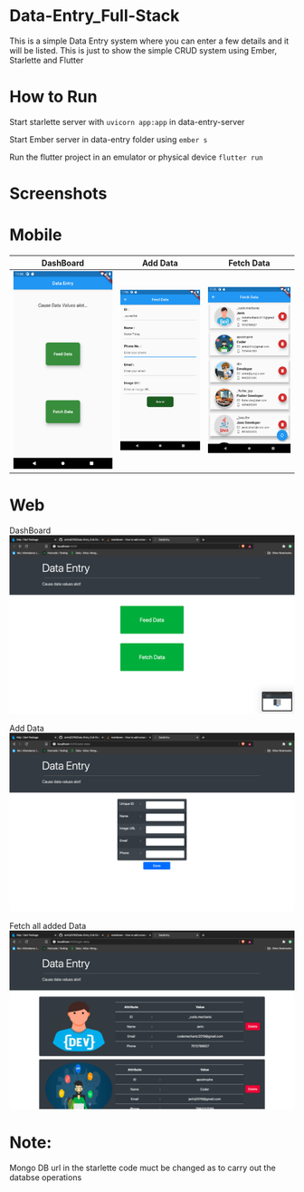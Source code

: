 # Data-Entry_Full-Stack

This is a simple Data Entry system where you can enter a few details and it will be listed.
This is just to show the simple CRUD system using Ember, Starlette and Flutter

# How to Run
Start starlette server with `uvicorn app:app` in data-entry-server

Start Ember server in data-entry folder using `ember s`

Run the flutter project in an emulator or physical device
`flutter run`


# Screenshots
# Mobile
DashBoard            |  Add Data         |  Fetch Data
:-------------------------:|:-------------------------:|:-------------------------:
![Screenshot](/screenshots/m1.png?raw=true "Mobile ss-1")  | ![Screenshot](/screenshots/m2.png?raw=true "Mobile ss-2") | ![Screenshot](/screenshots/m3.png?raw=true "Mobile ss-3")

# Web
DashBoard
![Screenshot](/screenshots/w1.png?raw=true "Mobile ss-1")  

Add Data
![Screenshot](/screenshots/w2.png?raw=true "Mobile ss-2")

Fetch all added Data
![Screenshot](/screenshots/w3.png?raw=true "Mobile ss-3") 


# Note:
Mongo DB url in the starlette code muct be changed as to carry out the databse operations
